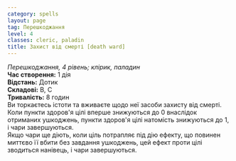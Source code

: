```yaml
---
category: spells
layout: page
tag: Перешкоджання
level: 4
classes: cleric, paladin
title: Захист від смерті [death ward]
---
```


_Перешкоджання, 4 рівень; клірик, паладин_     
**Час створення:** 1 дія    
**Відстань:** Дотик    
**Складові:** В, С    
**Тривалість:** 8 годин    
Ви торкаєтесь істоти та вживаєте щодо неї засоби захисту від смерті.     
Коли пункти здоров'я цілі вперше знижуються до 0 внаслідок отриманих ушкоджень, пункти здоров'я цілі натомість знижуються до 1, і чари завершуються.    
Якщо чари ще діють, коли ціль потрапляє під дію ефекту, що повинен миттєво її вбити без завдання ушкоджень, цей ефект проти цілі зводиться нанівець, і чари завершуються. 
